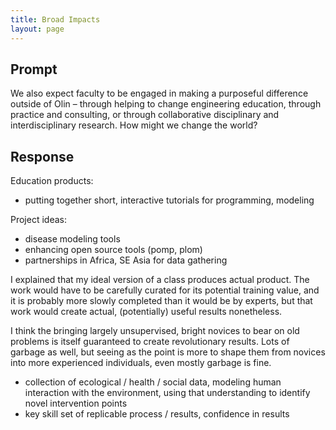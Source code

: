 ```yaml
---
title: Broad Impacts
layout: page
---
```


## Prompt

We also expect faculty to be engaged in making a purposeful difference outside
of Olin – through helping to change engineering education, through practice and
consulting, or through collaborative disciplinary and interdisciplinary
research. How might we change the world?

## Response

Education products:

 - putting together short, interactive tutorials for programming, modeling

Project ideas:

 - disease modeling tools
 - enhancing open source tools (pomp, plom)
 - partnerships in Africa, SE Asia for data gathering

I explained that my ideal version of a class produces actual product.  The work would have to be carefully
curated for its potential training value, and it is probably more slowly completed than it would
be by experts, but that work would create actual, (potentially) useful results nonetheless.

I think the bringing largely unsupervised, bright novices to bear on old problems
is itself guaranteed to create revolutionary results.  Lots of garbage as well,
but seeing as the point is more to shape them from novices into more experienced
individuals, even mostly garbage is fine.


 - collection of ecological / health / social data, modeling human interaction with the
 environment, using that understanding to identify novel intervention points
 - key skill set of replicable process / results, confidence in results
